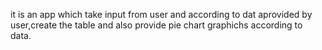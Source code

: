 it is an app which take input from user and according to dat aprovided by user,create the table and also provide pie chart graphichs according to data.

